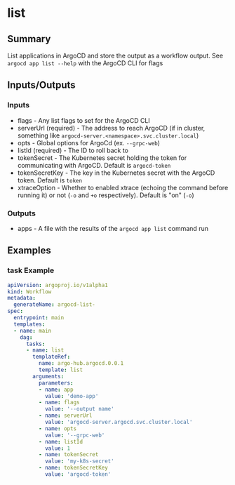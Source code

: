 # list

## Summary
List applications in ArgoCD and store the output as a workflow output. See `argocd app list --help` with the ArgoCD CLI for flags

## Inputs/Outputs

### Inputs
* flags - Any list flags to set for the ArgoCD CLI
* serverUrl (required) - The address to reach ArgoCD (if in cluster, something like `argocd-server.<namespace>.svc.cluster.local`)
* opts - Global options for ArgoCd (ex. `--grpc-web`)
* listId (required) - The ID to roll back to
* tokenSecret - The Kubernetes secret holding the token for communicating with ArgoCD. Default is `argocd-token`
* tokenSecretKey - The key in the Kubernetes secret with the ArgoCD token. Default is `token`
* xtraceOption - Whether to enabled xtrace (echoing the command before running it) or not (`-o` and `+o` respectively). Default is "on" (`-o`)



### Outputs
* apps - A file with the results of the `argocd app list` command run

## Examples

### task Example
```yaml
apiVersion: argoproj.io/v1alpha1
kind: Workflow
metadata:
  generateName: argocd-list-
spec:
  entrypoint: main
  templates:
  - name: main
    dag:
      tasks:
      - name: list
        templateRef:
          name: argo-hub.argocd.0.0.1
          template: list
        arguments:
          parameters:
          - name: app
            value: 'demo-app'
          - name: flags
            value: '--output name'
          - name: serverUrl
            value: 'argocd-server.argocd.svc.cluster.local'
          - name: opts
            value: '--grpc-web'
          - name: listId
            value: 1
          - name: tokenSecret
            value: 'my-k8s-secret'
          - name: tokenSecretKey
            value: 'argocd-token'
```